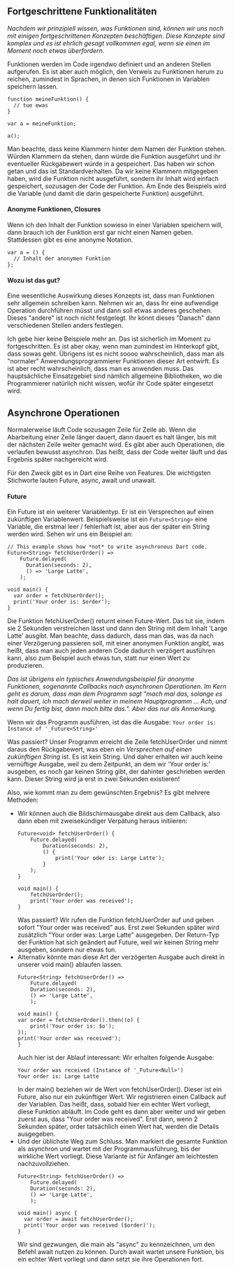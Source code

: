 ## Fortgeschrittene Funktionalitäten

*Nachdem wir prinzipiell wissen, was Funktionen sind, können wir uns noch 
mit einigen fortgeschrittenen Konzepten beschäftigen. Diese Konzepte sind 
komplex und es ist ehrlich gesagt vollkommen egal, wenn sie einen im Moment 
noch etwas überfordern.*

Funktionen werden im Code irgendwo definiert und an anderen Stellen aufgerufen. 
Es ist aber auch möglich, den Verweis zu Funktionen herum zu reichen, zumindest 
in Sprachen, in denen sich Funktionen in Variablen speichern lassen.

```
function meineFunktion() {
  // tue ewas
}

var a = meineFunktion;

a();
```

Man beachte, dass keine Klammern hinter dem Namen der Funktion stehen. Würden 
Klammern da stehen, dann würde die Funktion ausgeführt und ihr eventueller 
Rückgabewert würde in a gespeichert. Das haben wir schon getan und das ist 
Standardverhalten. Da wir keine Klammern mitgegeben haben, wird die Funktion 
nicht ausgeführt, sondern ihr Inhalt wird einfach gespeichert, sozusagen der 
Code der Funktion. Am Ende des Beispiels wird die Variable (und damit die darin 
gespeicherte Funktion) ausgeführt.

#### Anonyme Funktionen, Closures

Wenn ich den Inhalt der Funktion sowieso in einer Variablen speichern will, dann 
brauch ich der Funktion erst gar nicht einen Namen geben. Stattdessen gibt es 
eine anonyme Notation.
```
var a = () {
  // Inhalt der anonymen Funktion
};
```

#### Wozu ist das gut?
Eine wesentliche Auswirkung dieses Konzepts ist, dass man Funktionen sehr 
allgemein schreiben kann. Nehmen wir an, dass Ihr eine aufwendige Operation 
durchführen müsst und dann soll etwas anderes geschehen. Dieses "andere" ist 
noch nicht festgelegt. Ihr könnt dieses "Danach" dann verschiedenen Stellen 
anders festlegen.

Ich gebe hier keine Beispiele mehr an. Das ist sicherlich im Moment zu fortgeschritten. 
Es ist aber okay, wenn man zumindest im Hinterkopf gibt, dass sowas geht. 
Übrigens ist es nicht soooo wahrscheinlich, dass man als "normaler" Anwendungsprogrammierer 
Funktionen dieser Art entwirft. Es ist aber recht wahrscheinlich, dass man es 
anwenden muss. Das hauptsächliche Einsatzgebiet sind nämlich allgemeine 
Bibliotheken, wo die Programmierer natürlich nicht wissen, wofür ihr Code später 
eingesetzt wird.

## Asynchrone Operationen

Normalerweise läuft Code sozusagen Zeile für Zeile ab. Wenn die Abarbeitung einer 
Zeile länger dauert, dann dauert es halt länger, bis mit der nächsten Zeile weiter 
gemacht wird. Es gibt aber auch Operationen, die verlaufen bewusst asynchron. 
Das heißt, dass der Code weiter läuft und das Ergebnis später nachgereicht wird.

Für den Zweck gibt es in Dart eine Reihe von Features. Die wichtigsten Stichworte 
lauten Future, async, await und unawait.

#### Future

Ein Future ist ein weiterer Variablentyp. Er ist ein Versprechen auf einen 
zukünftigen Variablenwert. Beispielsweise ist ein `Future<String>` eine 
Variable, die erstmal leer / fehlerhaft ist, aber aus der später ein 
String werden wird. Sehen wir uns ein Beispiel an:

```
// This example shows how *not* to write asynchronous Dart code.
Future<String> fetchUserOrder() =>
    Future.delayed(
      Duration(seconds: 2),
      () => 'Large Latte',
    );

void main() {
  var order = fetchUserOrder();
  print('Your order is: $order');
}
```

Die Funktion fetchUserOrder() returnt einen Future<String>-Wert. Das tut sie, indem sie 
2 Sekunden verstreichen lässt und dann den String mit dem Inhalt 'Large Latte' 
ausgibt. Man beachte, dass dadurch, dass man das, was da nach einer Verzögerung 
passieren soll, mit einer anonymen Funktion angibt, was heißt, dass man auch 
jeden anderen Code dadurch verzögert ausführen kann, also zum Beispiel auch etwas 
tun, statt nur einen Wert zu produzieren.

*Das ist übrigens ein typisches Anwendungsbeispiel für anonyme Funktionen, sogenannte 
Callbacks nach asynchronen Operationen. Im Kern geht es darum, dass man dem Programm sagt 
"mach mal das, solange es halt dauert, ich mach derweil weiter in meinem 
Hauptprogramm ... Ach, und wenn Du fertig bist, dann mach bitte das.". Aber das nur 
als Anmerkung.*

Wenn wir das Programm ausführen, ist das die Ausgabe:
`Your order is: Instance of '_Future<String>'`

Was passiert? Unser Programm erreicht die Zeile fetchUserOrder und nimmt daraus 
den Rückgabewert, was eben ein *Versprechen auf einen zukünftigen String* ist. 
Es ist kein String. Und daher erhalten wir auch keine vernüftige Ausgabe, weil 
zu dem Zeitpunkt, an dem wir 'Your order is:' ausgeben, es noch gar keinen String 
gibt, der dahinter geschrieben werden kann. Dieser String wird ja erst in zwei 
Sekunden existieren!

Also, wie kommt man zu dem gewünschten Ergebnis? Es gibt mehrere Methoden:

- Wir können auch die Bildschirmausgabe direkt aus dem Callback, also dann eben 
mit zweisekündiger Verpätung heraus initiieren:
    ```
    Future<void> fetchUserOrder() {
        Future.delayed(
            Duration(seconds: 2),
            () {
                print('Your oder is: Large Latte');
            }
        );
    }

    void main() {
        fetchUserOrder();
        print('Your order was received');
    }
    ```
    Was passiert? Wir rufen die Funktion fetchUserOrder auf und geben sofort 
    "Your order was received" aus. Erst zwei Sekunden später wird zusätzlich 
    "Your order was: Large Latte" ausgegeben. Der Return-Typ der Funktion hat sich 
    geändert auf Future<void>, weil wir keinen String mehr ausgeben, sondern nur 
    etwas tun.
- Alternativ könnte man diese Art der verzögerten Ausgabe auch direkt in unserer 
    void main() ablaufen lassen.
    ```
    Future<String> fetchUserOrder() =>
        Future.delayed(
        Duration(seconds: 2),
        () => 'Large Latte',
        );

    void main() {
    var order = fetchUserOrder().then((o) {
        print('Your order is: $o');
    });
    print('Your order was received');
    }
    ```
    Auch hier ist der Ablauf interessant: Wir erhalten folgende Ausgabe:
    ```
    Your order was received (Instance of '_Future<Null>')
    Your order is: Large Latte   
    ```
    In der main() beziehen wir de Wert von fetchUserOrder(). Dieser ist ein 
    Future, also nur ein zukünftiger Wert. Wir registrieren einen Callback auf 
    der Variablen. Das heißt, dass, sobald hier ein echter Wert vorliegt, diese 
    Funktion abläuft. Im Code geht es dann aber weiter und wir geben zuerst aus, 
    dass "Your order was received". Erst dann, wenn 2 Sekunden später, order 
    tatsächlich einen Wert hat, werden die Details ausgegeben.
- Und der üblichste Weg zum Schluss. Man markiert die gesamte Funktion als 
asynchron und wartet mit der Programmausführung, bis der wirkliche Wert vorliegt. 
Diese Variante ist für Anfänger am leichtesten nachzuvollziehen.
    ```
    Future<String> fetchUserOrder() =>
        Future.delayed(
        Duration(seconds: 2),
        () => 'Large Latte',
        );

    void main() async {
      var order = await fetchUserOrder();
      print('Your order was received ($order)');
    }
    ```
    Wir sind gezwungen, die main als "async" zu kennzeichnen, um den Befehl 
    await nutzen zu können. Durch await wartet unsere Funktion, bis ein echter 
    Wert vorliegt und dann setzt sie ihre Operationen fort.




